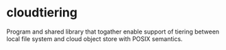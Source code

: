 # cloudtiering
Program and shared library that togather enable support of tiering between local file system and cloud object store with POSIX semantics.
